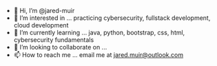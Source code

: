 - 👋 Hi, I’m @jared-muir
- 👀 I’m interested in ... practicing cybersecurity, fullstack development, cloud development
- 🌱 I’m currently learning ... java, python, bootstrap, css, html, cybersecurity fundamentals
- 💞️ I’m looking to collaborate on ...
- 📫 How to reach me ... email me at jared.muir@outlook.com

<!---
jared-muir/jared-muir is a ✨ special ✨ repository because its `README.md` (this file) appears on your GitHub profile.
You can click the Preview link to take a look at your changes.
--->
